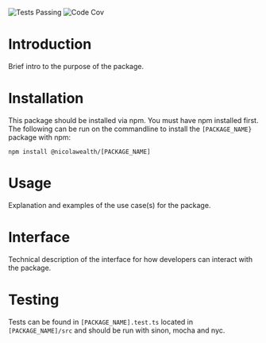 ![Tests Passing](https://github.com/NicolaWealth/assert_nearly_equal/actions/workflows/autoTestMainBadge.yml/badge.svg)
![Code Cov](https://img.shields.io/badge/dynamic/json?url=https%3A%2F%2Fgithub.com%2Fnicolawealth%2Fassert_nearly_equal%2Fraw%2Fmain%2Fcodecov/badge.json&query=%24.message&label=Code%20Coverage&color=%24.color)

# Introduction
Brief intro to the purpose of the package.

# Installation
This package should be installed via npm. You must have npm installed first. The following can be run on the commandline to install the `[PACKAGE_NAME}` package with npm:

`npm install @nicolawealth/[PACKAGE_NAME]`

# Usage
Explanation and examples of the use case(s) for the package.

# Interface
Technical description of the interface for how developers can interact with the package.

# Testing
Tests can be found in `[PACKAGE_NAME].test.ts` located in `[PACKAGE_NAME]/src` and should be run with sinon, mocha and nyc.
